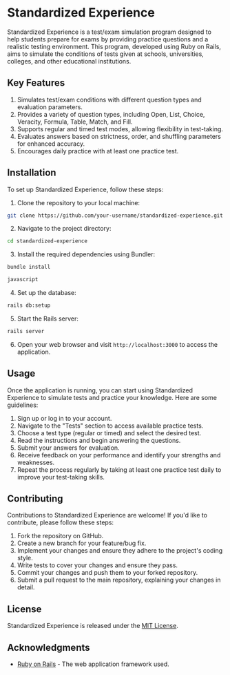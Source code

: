 # Standardized Experience

Standardized Experience is a test/exam simulation program designed to help students prepare for exams by providing practice questions and a realistic testing environment. This program, developed using Ruby on Rails, aims to simulate the conditions of tests given at schools, universities, colleges, and other educational institutions.

## Key Features

1. Simulates test/exam conditions with different question types and evaluation parameters.
2. Provides a variety of question types, including Open, List, Choice, Veracity, Formula, Table, Match, and Fill.
3. Supports regular and timed test modes, allowing flexibility in test-taking.
4. Evaluates answers based on strictness, order, and shuffling parameters for enhanced accuracy.
5. Encourages daily practice with at least one practice test.

## Installation

To set up Standardized Experience, follow these steps:

1. Clone the repository to your local machine:

```bash
git clone https://github.com/your-username/standardized-experience.git
```

2. Navigate to the project directory:

```bash
cd standardized-experience
```

3. Install the required dependencies using Bundler:

```bash
bundle install

javascript
```

4. Set up the database:

```bash
rails db:setup
```

5. Start the Rails server:
```bash
rails server
```

6. Open your web browser and visit `http://localhost:3000` to access the application.

## Usage

Once the application is running, you can start using Standardized Experience to simulate tests and practice your knowledge. Here are some guidelines:

1. Sign up or log in to your account.
2. Navigate to the "Tests" section to access available practice tests.
3. Choose a test type (regular or timed) and select the desired test.
4. Read the instructions and begin answering the questions.
5. Submit your answers for evaluation.
6. Receive feedback on your performance and identify your strengths and weaknesses.
7. Repeat the process regularly by taking at least one practice test daily to improve your test-taking skills.

## Contributing

Contributions to Standardized Experience are welcome! If you'd like to contribute, please follow these steps:

1. Fork the repository on GitHub.
2. Create a new branch for your feature/bug fix.
3. Implement your changes and ensure they adhere to the project's coding style.
4. Write tests to cover your changes and ensure they pass.
5. Commit your changes and push them to your forked repository.
6. Submit a pull request to the main repository, explaining your changes in detail.

## License

Standardized Experience is released under the [MIT License](https://opensource.org/licenses/MIT).

## Acknowledgments

- [Ruby on Rails](https://rubyonrails.org/) - The web application framework used.